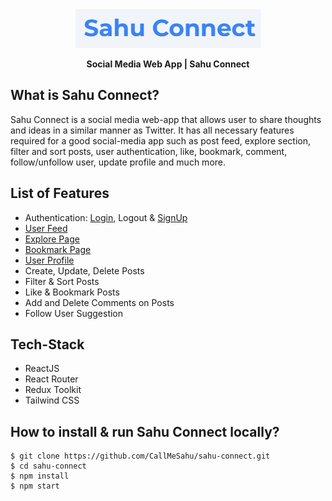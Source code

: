 <div align="center">

   <a href="https://sahuconnect.vercel.app/">
        <img src="./src/assets/README-logo.png"  alt="" /> 
   </a>

 **Social Media Web App | Sahu Connect**
</div>

## **What is Sahu Connect?**
Sahu Connect is a social media web-app that allows user to share thoughts and ideas in a similar manner as Twitter. It has all necessary features required for a good social-media app such as post feed, explore section, filter and sort posts, user authentication, like, bookmark, comment, follow/unfollow user, update profile and much more.

## **List of Features**
- Authentication: [Login](https://sahuconnect.vercel.app/login), Logout & [SignUp](https://sahuconnect.vercel.app/signup) 
- [User Feed](https://sahuconnect.vercel.app/)
- [Explore Page](https://sahuconnect.vercel.app/explore)
- [Bookmark Page](https://sahuconnect.vercel.app/bookmark)
- [User Profile](https://sahuconnect.vercel.app/profile)
- Create, Update, Delete Posts
- Filter & Sort Posts
- Like & Bookmark Posts
- Add and Delete Comments on Posts
- Follow User Suggestion

## **Tech-Stack**
- ReactJS
- React Router
- Redux Toolkit
- Tailwind CSS

## **How to install & run Sahu Connect locally?**
```
$ git clone https://github.com/CallMeSahu/sahu-connect.git
$ cd sahu-connect
$ npm install
$ npm start
```


